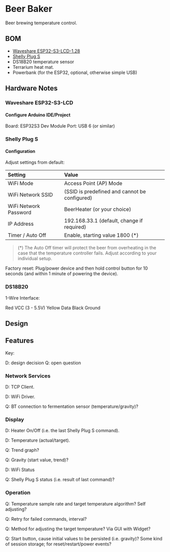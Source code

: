 # Beer Baker

Beer brewing temperature control.


## BOM

* [Waveshare ESP32-S3-LCD-1.28](https://www.waveshare.com/wiki/ESP32-S3-LCD-1.28)
* [Shelly Plug S](https://www.shelly.com/products/shelly-plug-s-gen3)
* DS18B20 temperature sensor
* Terrarium heat mat.
* Powerbank (for the ESP32, optional, otherwise simple USB)


## Hardware Notes

### Waveshare ESP32-S3-LCD

#### Configure Arduino IDE/Project

Board: ESP32S3 Dev Module
Port: USB 6 (or similar)


### Shelly Plug S

#### Configuration

Adjust settings from default:

| Setting               | Value        |
| :-------------------- |:-------------|
| WiFi Mode             | Access Point (AP) Mode |
| WiFi Network SSID     | (SSID is predefined and cannot be configured) |
| WiFi Network Password | BeerHeater (or your choice) |
| IP Address            | 192.168.33.1 (default, change if required) |
| Timer / Auto Off      | Enable, starting value 1800 (*) |

> (*) The Auto Off timer will protect the beer from overheating in the case that
the temperature controller fails. Adjust according to your individual setup. 

Factory reset: Plug/power device and then hold control button for 10 seconds (and within 1 minute of powering the device).


### DS18B20

1-Wire Interface:

Red VCC (3 - 5.5V)
Yellow Data
Black Ground


## Design



## Features

Key:

D: design decision
Q: open question


### Network Services

D: TCP Client.

D: WiFi Driver.

Q: BT connection to fermentation sensor (temperature/gravity)?


### Display

D: Heater On/Off (i.e. the last Shelly Plug S command).

D: Temperature (actual/target).

Q: Trend graph?

Q: Gravity (start value, trend)?

D: WiFi Status

Q: Shelly Plug S status (i.e. result of last command)?


### Operation

Q: Temperature sample rate and target temperature algorithm? Self adjusting?

Q: Retry for failed commands, interval?

Q: Method for adjusting the target temperature? Via GUI with Widget?

Q: Start button, cause initial values to be persisted (i.e. gravity)? Some kind of session storage; for reset/restart/power events?

